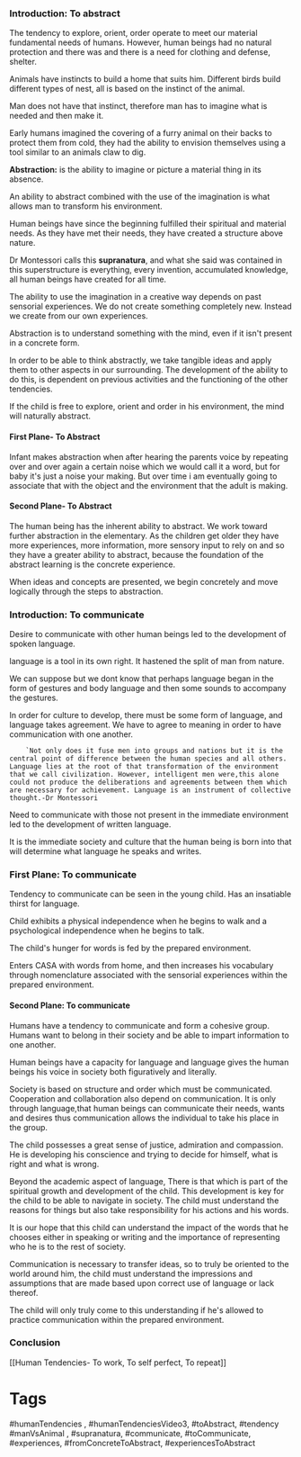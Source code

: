 ### Introduction: To abstract

The tendency to explore, orient, order operate to meet our material fundamental needs of humans. However, human beings had no natural protection and there was and there is a need for clothing and defense, shelter.

Animals have instincts to build a home that suits him. Different birds build different types of nest, all is based on the instinct of the animal.

Man does not have that instinct, therefore man has to imagine what is needed and then make it.

Early humans imagined the covering of a furry animal on their backs to protect them from cold, they had the ability to envision themselves using a tool similar to an animals claw to dig.

**Abstraction:** is the ability to imagine or picture a material thing in its absence.

An ability to abstract combined with the use of the imagination is what allows man to transform his environment. 

Human beings have since the beginning fulfilled their spiritual and material needs. As they have met their needs, they have created a structure above nature.  

Dr Montessori calls this **supranatura**, and what she said was contained in this superstructure is everything, every invention, accumulated knowledge, all human beings have created for all time.

The ability to use the imagination in a creative way depends on past sensorial experiences. We do not create something completely new. Instead we create from our own experiences. 

Abstraction is to understand something with the mind, even if it isn't present in a concrete form.

In order to be able to think abstractly, we take tangible ideas and apply them to other aspects in our surrounding. The development of the ability to do this, is dependent on previous activities and the functioning of the other tendencies.

If the child is free to explore, orient and order in his environment, the mind will naturally abstract.




#### First Plane- To Abstract

Infant makes abstraction when after hearing the parents voice by repeating over and over again a certain noise which we would call it a word, but for baby it's just a noise your making. But over time i am eventually going to associate that with the object and the environment that the adult is making. 

#### Second Plane- To Abstract

The human being has the inherent ability to abstract. We work toward further abstraction in the elementary. As the children get older they have more experiences, more information, more sensory input to rely on and so they have a greater ability to abstract, because the foundation of the abstract learning is the concrete experience. 

When ideas and concepts are presented, we begin concretely  and move logically through the steps to abstraction. 



### Introduction: To communicate

Desire to communicate with other human beings led to the development of spoken language.

language is a tool in its own right. It hastened the split of man from nature. 

We can suppose but we dont know that perhaps language began in the form of gestures and body language and then some sounds to accompany the gestures. 

In order for culture to develop, there must be some form of language, and language takes agreement. We have to agree to meaning in order to have communication with one another. 

		`Not only does it fuse men into groups and nations but it is the central point of difference between the human species and all others. Language lies at the root of that transformation of the environment that we call civilization. However, intelligent men were,this alone could not produce the deliberations and agreements between them which are necessary for achievement. Language is an instrument of collective thought.-Dr Montessori

Need to communicate with those not present in the immediate environment led to the development of written language. 

It is the immediate society and culture that the human being is born into that will determine what language he speaks and writes.


### First Plane: To communicate

Tendency to communicate can be seen in the young child. Has an insatiable thirst for language.

Child exhibits a physical independence when he begins to walk and a psychological independence when he begins to talk.

The child's hunger for words is fed by the prepared environment. 

Enters CASA  with words from home, and then increases his vocabulary through nomenclature associated with the sensorial experiences within the prepared environment.




#### Second Plane: To communicate

Humans have a tendency to communicate and form a cohesive group. Humans want to belong in their society and be able to impart information to one another.

Human beings have a capacity for language and language gives the human beings his voice in society both figuratively and literally.

Society is based on structure and order which must be communicated. Cooperation and collaboration also depend on communication. It is only through language,that human beings can communicate their needs, wants and desires thus communication allows the individual to take his place in the group.

The child possesses a great sense of justice, admiration and compassion. He is developing his conscience and trying to decide for himself, what is right and what is wrong.

Beyond the academic aspect of language,  There is that which is part of the spiritual growth and development of the child. This development is key for the child to be able to navigate in society. The child must understand the reasons for things but also take responsibility for his actions and his words.

It is our hope that this child can understand the impact of the words that he chooses either in speaking or writing and the importance of representing who he is to the rest of society.

Communication is necessary to transfer ideas, so to truly be oriented to the world around him, the child must understand the impressions and assumptions that are made based upon correct use of language or lack thereof. 

The child will only truly come to this understanding if he's allowed to practice communication within the prepared environment. 


### Conclusion





[[Human Tendencies- To work, To self perfect, To repeat]]

# Tags

#humanTendencies , #humanTendenciesVideo3, #toAbstract, #tendency #manVsAnimal , #supranatura, #communicate, #toCommunicate, #experiences, #fromConcreteToAbstract, #experiencesToAbstract


